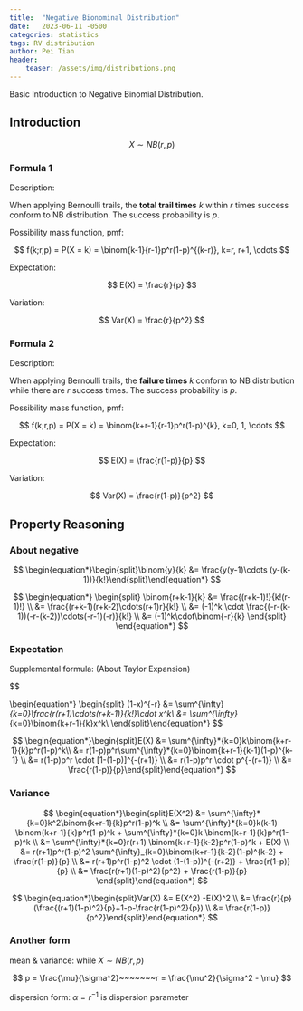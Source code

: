 ```yaml
---
title:  "Negative Bionominal Distribution"
date:   2023-06-11 -0500
categories: statistics
tags: RV distribution
author: Pei Tian
header:
    teaser: /assets/img/distributions.png
---
```

Basic Introduction to Negative Binomial Distribution.

## Introduction

$$ X\sim NB(r, p) $$

### Formula 1

Description:

When applying Bernoulli trails, the **total trail times** *k* within *r* times success conform to NB distribution. The success probability is *p*.

Possibility mass function, pmf:

$$ f(k;r,p) = P(X = k) = \binom{k-1}{r-1}p^r(1-p)^{(k-r)}, k=r, r+1, \cdots $$

Expectation:

$$ E(X) = \frac{r}{p} $$

Variation:

$$ Var(X) = \frac{r}{p^2} $$

### Formula 2

Description:

When applying Bernoulli trails, the **failure times** *k* conform to NB distribution while there are *r* success times. The success probability is *p*.

Possibility mass function, pmf:

$$ f(k;r,p) = P(X = k) = \binom{k+r-1}{r-1}p^r(1-p)^{k}, k=0, 1, \cdots $$

Expectation:

$$ E(X) = \frac{r(1-p)}{p} $$

Variation:

$$ Var(X) = \frac{r(1-p)}{p^2} $$

## Property Reasoning

### About negative

$$ \begin{equation*}\begin{split}\binom{y}{k} &= \frac{y(y-1)\cdots (y-(k-1))}{k!}\end{split}\end{equation*} $$

$$ \begin{equation*} \begin{split} \binom{r+k-1}{k} &= \frac{(r+k-1)!}{k!(r-1)!} \\ &= \frac{(r+k-1)(r+k-2)\cdots(r+1)r}{k!} \\ &= (-1)^k \cdot \frac{(-r-(k-1))(-r-(k-2))\cdots(-r-1)(-r)}{k!} \\ &= (-1)^k\cdot\binom{-r}{k} \end{split} \end{equation*} $$

### Expectation

Supplemental formula: (About Taylor Expansion)

$$

\begin{equation*}      \begin{split} (1-x)^{-r} &= \sum^{\infty}*{k=0}\frac{r(r+1)\cdots(r+k-1)}{k!}\cdot x^k\\ &= \sum^{\infty}*{k=0}\binom{k+r-1}{k}x^k\\         \end{split}\end{equation*} $$

$$ \begin{equation*}\begin{split}E(X) &= \sum^{\infty}*{k=0}k\binom{k+r-1}{k}p^r(1-p)^k\\ &= r(1-p)p^r\sum^{\infty}*{k=0}\binom{k+r-1}{k-1}(1-p)^{k-1} \\ &= r(1-p)p^r \cdot [1-(1-p)]^{-(r+1)} \\ &= r(1-p)p^r \cdot p^{-(r+1)} \\ &= \frac{r(1-p)}{p}\end{split}\end{equation*} $$

### Variance

$$ \begin{equation*}\begin{split}E(X^2) &= \sum^{\infty}*{k=0}k^2\binom{k+r-1}{k}p^r(1-p)^k \\ &= \sum^{\infty}*{k=0}k(k-1) \binom{k+r-1}{k}p^r(1-p)^k + \sum^{\infty}*{k=0}k \binom{k+r-1}{k}p^r(1-p)^k \\ &=  \sum^{\infty}*{k=0}r(r+1) \binom{k+r-1}{k-2}p^r(1-p)^k + E(X) \\ &= r(r+1)p^r(1-p)^2 \sum^{\infty}_{k=0}\binom{k+r-1}{k-2}(1-p)^{k-2} + \frac{r(1-p)}{p} \\ &= r(r+1)p^r(1-p)^2 \cdot (1-(1-p))^{-(r+2)} + \frac{r(1-p)}{p} \\  &= \frac{r(r+1)(1-p)^2}{p^2} + \frac{r(1-p)}{p} \end{split}\end{equation*} $$

$$ \begin{equation*}\begin{split}Var(X) &= E(X^2) -E(X)^2 \\ &= \frac{r}{p}(\frac{(r+1)(1-p)^2}{p}+1-p-\frac{r(1-p)^2}{p}) \\ &= \frac{r(1-p)}{p^2}\end{split}\end{equation*} $$

### Another form

mean & variance: while $X \sim NB(r, p)$

$$ p = \frac{\mu}{\sigma^2}~~~~~~~r = \frac{\mu^2}{\sigma^2 - \mu} $$

dispersion form: $\alpha = r^{-1}$ is dispersion parameter